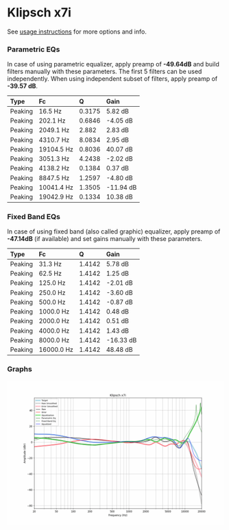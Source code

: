 # Klipsch x7i
See [usage instructions](https://github.com/jaakkopasanen/AutoEq#usage) for more options and info.

### Parametric EQs
In case of using parametric equalizer, apply preamp of **-49.64dB** and build filters manually
with these parameters. The first 5 filters can be used independently.
When using independent subset of filters, apply preamp of **-39.57 dB**.

| Type    | Fc         |      Q | Gain      |
|:--------|:-----------|:-------|:----------|
| Peaking | 16.5 Hz    | 0.3175 | 5.82 dB   |
| Peaking | 202.1 Hz   | 0.6846 | -4.05 dB  |
| Peaking | 2049.1 Hz  | 2.882  | 2.83 dB   |
| Peaking | 4310.7 Hz  | 8.0834 | 2.95 dB   |
| Peaking | 19104.5 Hz | 0.8036 | 40.07 dB  |
| Peaking | 3051.3 Hz  | 4.2438 | -2.02 dB  |
| Peaking | 4138.2 Hz  | 0.1384 | 0.37 dB   |
| Peaking | 8847.5 Hz  | 1.2597 | -4.80 dB  |
| Peaking | 10041.4 Hz | 1.3505 | -11.94 dB |
| Peaking | 19042.9 Hz | 0.1334 | 10.38 dB  |

### Fixed Band EQs
In case of using fixed band (also called graphic) equalizer, apply preamp of **-47.14dB**
(if available) and set gains manually with these parameters.

| Type    | Fc         |      Q | Gain      |
|:--------|:-----------|:-------|:----------|
| Peaking | 31.3 Hz    | 1.4142 | 5.78 dB   |
| Peaking | 62.5 Hz    | 1.4142 | 1.25 dB   |
| Peaking | 125.0 Hz   | 1.4142 | -2.01 dB  |
| Peaking | 250.0 Hz   | 1.4142 | -3.60 dB  |
| Peaking | 500.0 Hz   | 1.4142 | -0.87 dB  |
| Peaking | 1000.0 Hz  | 1.4142 | 0.48 dB   |
| Peaking | 2000.0 Hz  | 1.4142 | 0.51 dB   |
| Peaking | 4000.0 Hz  | 1.4142 | 1.43 dB   |
| Peaking | 8000.0 Hz  | 1.4142 | -16.33 dB |
| Peaking | 16000.0 Hz | 1.4142 | 48.48 dB  |

### Graphs
![](./Klipsch%20x7i.png)